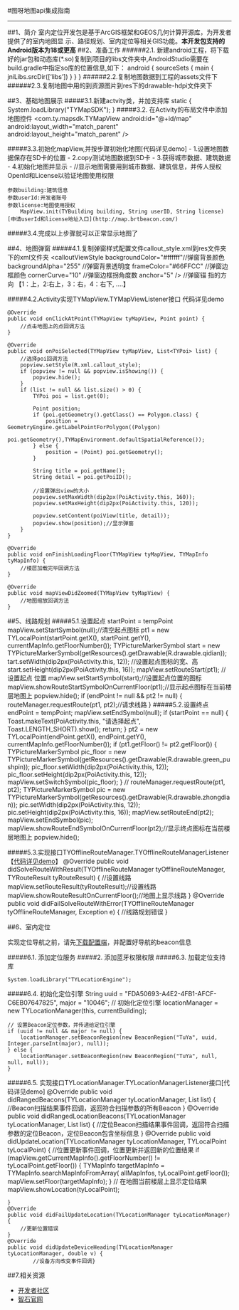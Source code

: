 #图呀地图api集成指南

----------


##1、简介
室内定位开发包是基于ArcGIS框架和GEOS几何计算开源库，为开发者提供了的室内地图显    示、路径规划、室内定位等相关GIS功能。**本开发包支持的Android版本为18或更高**
##2、准备工作
######2.1. 新建android工程，将下载好的jar包和动态库(*.so)复制到项目的libs文件夹中,AndroidStudio需要在build.gradle中指定so库的位置信息,如下：
	android {
	    sourceSets {
	        main {
	            jniLibs.srcDir([‘libs’])
	        }
	    }
	}
######2.2.复制地图数据到工程的assets文件下
######2.3.复制地图中用的到资源图片到res下的drawable-hdpi文件夹下

##3、基础地图展示
#####3.1.新建actvity类，并加支持库
	static {
	        System.loadLibrary("TYMapSDK");
	}
#####3.2. 在Activity的布局文件中添加地图控件
	<com.ty.mapsdk.TYMapView
		android:id="@+id/map"
		android:layout_width="match_parent"
		android:layout_height="match_parent" />

#####3.3.初始化mapView,并按步骤初始化地图[代码详见demo]
    - 1.设置地图数据保存在SD卡的位置
    - 2.copy测试地图数据到SD卡
    - 3.获得城市数据、建筑数据
    - 4.初始化地图并显示
    - //显示地图需要用到城市数据、建筑信息，并传人授权OpenId和License以验证地图使用权限

	参数building:建筑信息
	参数userId:开发者账号
	参数license:地图使用授权
	    MapView.init(TYBuilding building, String userID, String license)
	[申请userId和license地址入口](http://map.brtbeacon.com/)
#####3.4.完成以上步骤就可以正常显示地图了

##4、地图弹窗
#####4.1.复制弹窗样式配置文件callout_style.xml到res文件夹下的xml文件夹
	<resources>
	    <calloutViewStyle
	   	backgroundColor="#ffffff"//弹窗背景颜色
	   	backgroundAlpha="255"    //弹窗背景透明度
	   	frameColor="#66FFCC"     //弹窗边框颜色
	   	cornerCurve="10"         //弹窗边框拐角度数
	   	anchor="5" />  //弹窗锚 指的方向 【1：上，2:右上，3：右，4：右下, ....】
	</resources>

#####4.2.Activity实现TYMapView.TYMapViewListener接口 代码详见demo

	@Override
	public void onClickAtPoint(TYMapView tyMapView, Point point) {
	    //点击地图上的点回调方法
	}
	
	@Override
	public void onPoiSelected(TYMapView tyMapView, List<TYPoi> list) {
	    //选择poi回调方法
	    popview.setStyle(R.xml.callout_style);
	    if (popview != null && popview.isShowing()) {
	        popview.hide();
	    }
	    if (list != null && list.size() > 0) {
	        TYPoi poi = list.get(0);
	    
	        Point position;
	        if (poi.getGeometry().getClass() == Polygon.class) {
	            position = GeometryEngine.getLabelPointForPolygon((Polygon)
	                    poi.getGeometry(),TYMapEnvironment.defaultSpatialReference());
	        } else {
	            position = (Point) poi.getGeometry();
	        }
	    
	        String title = poi.getName();
	        String detail = poi.getPoiID();
	    
	        //设置弹出view的大小
	        popview.setMaxWidth(dip2px(PoiActivity.this, 160));
	        popview.setMaxHeight(dip2px(PoiActivity.this, 120));
	    
	        popview.setContent(poiView(title, detail));
	        popview.show(position);//显示弹窗
	    }
	}
	
	@Override
	public void onFinishLoadingFloor(TYMapView tyMapView, TYMapInfo tyMapInfo) {
	    //楼层加载完毕回调方法
	}
	
	@Override
	public void mapViewDidZoomed(TYMapView tyMapView) {
	    //地图缩放回调方法
	}


##5、线路规划
#####5.1.设置起点
	startPoint = tempPoint
	mapView.setStartSymbol(null);//清空起点图标
	pt1 = new TYLocalPoint(startPoint.getX(), startPoint.getY(), currentMapInfo.getFloorNumber());
	TYPictureMarkerSymbol start = new TYPictureMarkerSymbol(getResources().getDrawable(R.drawable.qidian));
	tart.setWidth(dip2px(PoiActivity.this, 12)); //设置起点图标的宽、高
	start.setHeight(dip2px(PoiActivity.this, 16));
	mapView.setRouteStart(pt1);  //设置起点 位置
	mapView.setStartSymbol(start);//设置起点位置的图标
	mapView.showRouteStartSymbolOnCurrentFloor(pt1);//显示起点图标在当前楼层地图上
	popview.hide();
	if (endPoint != null && pt2 != null) {
	    routeManager.requestRoute(pt1, pt2);//请求线路
	}
#####5.2.设置终点
	endPoint = tempPoint;
	mapView.setEndSymbol(null);
	if (startPoint == null) {
	    Toast.makeText(PoiActivity.this, "请选择起点", Toast.LENGTH_SHORT).show();
	    return;
	}
	pt2 = new TYLocalPoint(endPoint.getX(), endPoint.getY(), currentMapInfo.getFloorNumber());
	if (pt1.getFloor() != pt2.getFloor()) {
	    TYPictureMarkerSymbol pic_floor = new TYPictureMarkerSymbol(getResources().getDrawable(R.drawable.green_pushpin));
	    pic_floor.setWidth(dip2px(PoiActivity.this, 12));
	    pic_floor.setHeight(dip2px(PoiActivity.this, 12));
	    mapView.setSwitchSymbol(pic_floor);
	}
	//
	routeManager.requestRoute(pt1, pt2);
	TYPictureMarkerSymbol pic = new TYPictureMarkerSymbol(getResources().getDrawable(R.drawable.zhongdian));
	pic.setWidth(dip2px(PoiActivity.this, 12));
	pic.setHeight(dip2px(PoiActivity.this, 16));
	mapView.setRouteEnd(pt2);
	mapView.setEndSymbol(pic);
	mapView.showRouteEndSymbolOnCurrentFloor(pt2);//显示终点图标在当前楼层地图上
	popview.hide();

#####5.3.实现接口TYOfflineRouteManager.TYOfflineRouteManagerListener【[代码详见demo]()】
	@Override
	public void didSolveRouteWithResult(TYOfflineRouteManager tyOfflineRouteManager, TYRouteResult tyRouteResult) {
	        //设置线路
	        mapView.setRouteResult(tyRouteResult);//设置线路
	        mapView.showRouteResultOnCurrentFloor();//地图上显示线路
	}
	@Override
	public void didFailSolveRouteWithError(TYOfflineRouteManager tyOfflineRouteManager, Exception e) {
	        //线路规划错误
	}

##6、室内定位

实现定位导航之前，请先[下载配置端](http://fir.im/cfg)，并配置好导航的beacon信息

#####6.1. 添加定位服务
 <service android:name="com.ty.locationengine.ibeacon.BeaconService" />
#####2. 添加蓝牙权限权限
	<uses-permission android:name="android.permission.BLUETOOTH" />
	<uses-permission android:name="android.permission.BLUETOOTH_ADMIN" />
#####6.3. 加载定位支持库
```
System.loadLibrary("TYLocationEngine");
```
#####6.4. 初始化定位引擎
	String uuid = "FDA50693-A4E2-4FB1-AFCF-C6EB07647825", major = "10046";
	// 初始化定位引擎
	locationManager = new TYLocationManager(this, currentBuilding);
	
	// 设置Beacon定位参数，并传递给定位引擎
	if (uuid != null && major != null) {
	    locationManager.setBeaconRegion(new BeaconRegion("TuYa", uuid, Integer.parseInt(major), null));
	} else {
	    locationManager.setBeaconRegion(new BeaconRegion("TuYa", null, null, null));
	}

#####6.5. 实现接口TYLocationManager.TYLocationManagerListener接口[代码详见demo]
	@Override
	public void didRangedBeacons(TYLocationManager tyLocationManager, List<TYBeacon> list) {
		     //Beacon扫描结果事件回调，返回符合扫描参数的所有Beacon
	}
	@Override
	public void didRangedLocationBeacons(TYLocationManager tyLocationManager, List<TYPublicBeacon> list) {
		     //定位Beacon扫描结果事件回调，返回符合扫描参数的定位Beacon，定位Beacon包含坐标信息
	}
	@Override
	public void didUpdateLocation(TYLocationManager tyLocationManager, TYLocalPoint tyLocalPoint) {
		     //位置更新事件回调，位置更新并返回新的位置结果
	if (mapView.getCurrentMapInfo().getFloorNumber() != tyLocalPoint.getFloor()) {
	    TYMapInfo targetMapInfo = TYMapInfo.searchMapInfoFromArray(
	            allMapInfos, tyLocalPoint.getFloor());
	    mapView.setFloor(targetMapInfo);
	}
	// 在地图当前楼层上显示定位结果
	mapView.showLocation(tyLocalPoint);
	
	}
	@Override
	public void didFailUpdateLocation(TYLocationManager tyLocationManager) {
	    //更新位置错误 
	}
	@Override
	public void didUpdateDeviceHeading(TYLocationManager tyLocationManager, double v) {
		    //设备方向改变事件回调}
##7.相关资源
- [开发者社区](http://bbs.brtbeacon.com/web/home/index)
- [智石官网](http://www.brtbeacon.com/main/index.shtml)
